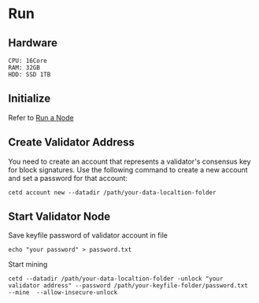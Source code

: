 # Run

## Hardware

```
CPU: 16Core
RAM: 32GB
HDD: SSD 1TB
```

## Initialize

Refer to [Run a Node](/en-us/node_run.md)

## Create Validator Address

You need to create an account that represents a validator's consensus key for block signatures. Use the following command to create a new account and set a password for that account:

```
cetd account new --datadir /path/your-data-localtion-folder
```

## Start Validator Node

Save keyfile password of validator account in file

```
echo "your password" > password.txt
```

Start mining
```
cetd --datadir /path/your-data-localtion-folder -unlock "your validator address" --password /path/your-keyfile-folder/password.txt  --mine  --allow-insecure-unlock
```